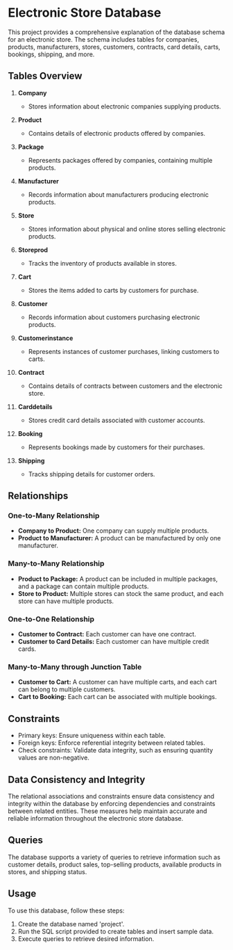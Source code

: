 # Electronic Store Database 

This project provides a comprehensive explanation of the database schema for an electronic store. The schema includes tables for companies, products, manufacturers, stores, customers, contracts, card details, carts, bookings, shipping, and more.

## Tables Overview

1. **Company**
   - Stores information about electronic companies supplying products.

2. **Product**
   - Contains details of electronic products offered by companies.

3. **Package**
   - Represents packages offered by companies, containing multiple products.

4. **Manufacturer**
   - Records information about manufacturers producing electronic products.

5. **Store**
   - Stores information about physical and online stores selling electronic products.

6. **Storeprod**
   - Tracks the inventory of products available in stores.

7. **Cart**
   - Stores the items added to carts by customers for purchase.

8. **Customer**
   - Records information about customers purchasing electronic products.

9. **Customerinstance**
   - Represents instances of customer purchases, linking customers to carts.

10. **Contract**
    - Contains details of contracts between customers and the electronic store.

11. **Carddetails**
    - Stores credit card details associated with customer accounts.

12. **Booking**
    - Represents bookings made by customers for their purchases.

13. **Shipping**
    - Tracks shipping details for customer orders.

## Relationships

### One-to-Many Relationship

- **Company to Product:** One company can supply multiple products.
- **Product to Manufacturer:** A product can be manufactured by only one manufacturer.

### Many-to-Many Relationship

- **Product to Package:** A product can be included in multiple packages, and a package can contain multiple products.
- **Store to Product:** Multiple stores can stock the same product, and each store can have multiple products.

### One-to-One Relationship

- **Customer to Contract:** Each customer can have one contract.
- **Customer to Card Details:** Each customer can have multiple credit cards.

### Many-to-Many through Junction Table

- **Customer to Cart:** A customer can have multiple carts, and each cart can belong to multiple customers.
- **Cart to Booking:** Each cart can be associated with multiple bookings.

## Constraints

- Primary keys: Ensure uniqueness within each table.
- Foreign keys: Enforce referential integrity between related tables.
- Check constraints: Validate data integrity, such as ensuring quantity values are non-negative.

## Data Consistency and Integrity

The relational associations and constraints ensure data consistency and integrity within the database by enforcing dependencies and constraints between related entities. These measures help maintain accurate and reliable information throughout the electronic store database.


## Queries
The database supports a variety of queries to retrieve information such as customer details, product sales, top-selling products, available products in stores, and shipping status.

## Usage
To use this database, follow these steps:
1. Create the database named 'project'.
2. Run the SQL script provided to create tables and insert sample data.
3. Execute queries to retrieve desired information.
